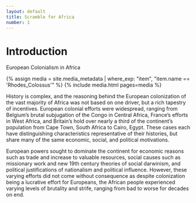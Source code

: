 ```yaml
---
layout: default
title: Scramble for Africa
number: 1
---
```

# Introduction
European Colonialism in Africa

{% assign media = site.media_metadata | where_exp: "item", "item.name == 'Rhodes_Colossus'" %}
{% include media.html pages=media %}


History is complex, and the reasoning behind the European colonization of the vast majority of Africa was not based on one driver, but a rich tapestry of incentives. European colonial efforts were widespread, ranging from Belgium’s brutal subjugation of the Congo in Central Africa, France’s efforts in West Africa, and Britain’s hold over nearly a third of the continent’s population from Cape Town, South Africa to Cairo, Egypt. These cases each have distinguishing characteristics representative of their histories, but share many of the same economic, social, and political motivations. 

European powers sought to dominate the continent for economic reasons such as trade and increase to valuable resources, social causes such as missionary work and new 19th century theories of social darwinism, and political justifications of nationalism and political influence. However, these varying efforts did not come without consequence as despite colonization being a lucrative effort for Europeans, the African people experienced varying levels of brutality and strife, ranging from bad to worse for decades on end. 


[^1]: First example footnote. View other pages to see sample methods of working with Markdown.
[^2]: I copied this text from this [website](https://www.lipsum.com/feed/html) 
